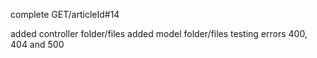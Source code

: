 complete GET/articleId#14

added controller folder/files
added model folder/files
testing errors 400, 404 and 500 